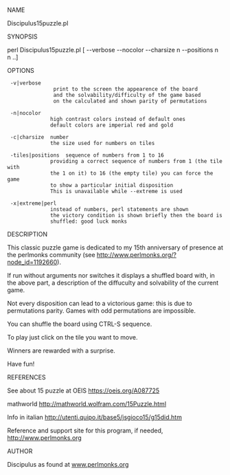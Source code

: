 NAME

Discipulus15puzzle.pl

SYNOPSIS

perl Discipulus15puzzle.pl [ --verbose --nocolor --charsize n --positions n n ..]

OPTIONS

     -v|verbose
                   print to the screen the appearence of the board
                   and the solvability/difficulty of the game based
                   on the calculated and shown parity of permutations
                   
     -n|nocolor
                  high contrast colors instead of default ones
                  default colors are imperial red and gold
                  
     -c|charsize  number
                  the size used for numbers on tiles
                  
     -tiles|positions  sequence of numbers from 1 to 16
                  providing a correct sequence of numbers from 1 (the tile with
                  the 1 on it) to 16 (the empty tile) you can force the game
                  to show a particular initial disposition
                  This is unavailable while --extreme is used
                  
     -x|extreme|perl
                  instead of numbers, perl statements are shown
                  the victory condition is shown briefly then the board is
                  shuffled: good luck monks

DESCRIPTION

This classic puzzle game is dedicated to my 15th anniversary of presence at the perlmonks community (see http://www.perlmonks.org/?node_id=1192660).

If run without arguments nor switches it displays a shuffled board with, in the above part, a description of the diffuculty and solvability of the current game.

Not every disposition can lead to a victorious game: this is due to permutations parity. Games with odd permutations are impossible.

You can shuffle the board using CTRL-S sequence.

To play just click on the tile you want to move.

Winners are rewarded with a surprise.

Have fun!

REFERENCES

See about 15 puzzle at OEIS https://oeis.org/A087725

mathworld http://mathworld.wolfram.com/15Puzzle.html

Info in italian http://utenti.quipo.it/base5/jsgioco15/g15did.htm

Reference and support site for this program, if needed, http://www.perlmonks.org

AUTHOR

Discipulus as found at www.perlmonks.org
